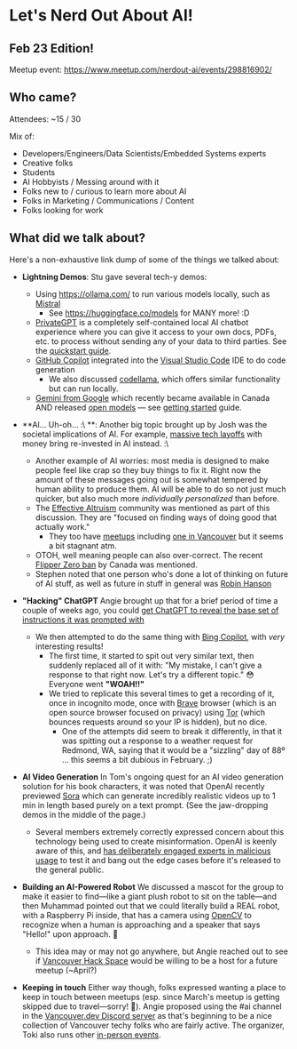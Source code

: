 # Let's Nerd Out About AI!
## Feb 23 Edition!

Meetup event: https://www.meetup.com/nerdout-ai/events/298816902/

## Who came?
Attendees: ~15 / 30

Mix of:
- Developers/Engineers/Data Scientists/Embedded Systems experts
- Creative folks
- Students
- AI Hobbyists / Messing around with it
- Folks new to / curious to learn more about AI
- Folks in Marketing / Communications / Content
- Folks looking for work

## What did we talk about?
Here's a non-exhaustive link dump of some of the things we talked about:

* **Lightning Demos**: Stu gave several tech-y demos:
  * Using https://ollama.com/ to run various models locally, such as [Mistral](https://mistral.ai/)
    * See https://huggingface.co/models for MANY more! :D
  * [PrivateGPT](https://github.com/imartinez/privateGPT) is a completely self-contained local AI chatbot experience where you can give it access to your own docs, PDFs, etc. to process without sending any of your data to third parties. See the [quickstart guide](https://docs.privategpt.dev/overview/welcome/quickstart).
  * [GitHub Copilot](https://github.com/features/copilot) integrated into the [Visual Studio Code](https://code.visualstudio.com/) IDE to do code generation
     * We also discussed [codellama](https://github.com/facebookresearch/codellama), which offers similar functionality but can run locally.
  * [Gemini from Google](https://deepmind.google/technologies/gemini/) which recently became available in Canada AND released [open models](https://blog.google/technology/developers/gemma-open-models/) — see [getting started](https://ai.google.dev/gemma) guide.

* **AI... Uh-oh... :\ **:  Another big topic brought up by Josh was the societal implications of AI. For example, [massive tech layoffs](https://layoffs.fyi/) with money bring re-invested in AI instead. :\
  * Another example of AI worries: most media is designed to make people feel like crap so they buy things to fix it. Right now the amount of these messages going out is somewhat tempered by human ability to produce them. AI will be able to do so not just much quicker, but also much more _individually personalized_ than before.
  * The [Effective Altruism](https://www.effectivealtruism.org/) community was mentioned as part of this discussion. They are "focused on finding ways of doing good that actually work."
    * They too have [meetups](https://www.meetup.com/topics/effective-altruism/all) including [one in Vancouver](https://www.meetup.com/effective-altruism/) but it seems a bit stagnant atm.
  * OTOH, well meaning people can also over-correct. The recent [Flipper Zero ban](https://nationalpost.com/news/flipper-zero-banned-canada) by Canada was mentioned.
  * Stephen noted that one person who's done a lot of thinking on future of AI stuff, as well as future in stuff in general was [Robin Hanson](https://en.wikipedia.org/wiki/Robin_Hanson) 

* **"Hacking" ChatGPT** Angie brought up that for a brief period of time a couple of weeks ago, you could [get ChatGPT to reveal the base set of instructions it was prompted with](https://gist.github.com/webchick/1f1dc50d22136372326bee9d9c76baf9)
  * We then attempted to do the same thing with [Bing Copilot](https://www.bing.com/search?toncp=0&FORM=hpcodx&q=Bing+AI&showconv=1), with *very* interesting results!
    * The first time, it started to spit out very similar text, then suddenly replaced all of it with:
      "My mistake, I can't give a response to that right now. Let's try a different topic." 😳 Everyone went **"WOAH!!"**
    * We tried to replicate this several times to get a recording of it, once in incognito mode, once with [Brave](https://brave.com/) browser (which is an open source browser focused on privacy) using [Tor](https://www.torproject.org/) (which bounces requests around so your IP is hidden), but no dice.
      * One of the attempts did seem to break it differently, in that it was spitting out a response to a weather request for Redmond, WA, saying that it would be a "sizzling" day of 88º ... this seems a bit dubious in February. ;) 

* **AI Video Generation** In Tom's ongoing quest for an AI video generation solution for his book characters, it was noted that OpenAI recently previewed [Sora](https://openai.com/sora) which can generate incredibly realistic videos up to 1 min in length based purely on a text prompt. (See the jaw-dropping demos in the middle of the page.)
  * Several members extremely correctly expressed concern about this technology being used to create misinformation. OpenAI is keenly aware of this, and [has deliberately engaged experts in malicious usage](https://openai.com/sora#safety) to test it and bang out the edge cases before it's released to the general public.

* **Building an AI-Powered Robot** We discussed a mascot for the group to make it easier to find—like a giant plush robot to sit on the table—and then Muhammad pointed out that we could literally build a REAL robot, with a Raspberry Pi inside, that has a camera using [OpenCV](https://opencv.org/) to recognize when a human is approaching and a speaker that says "Hello!" upon approach. 🤣
  * This idea may or may not go anywhere, but Angie reached out to see if [Vancouver Hack Space](https://vanhack.ca/wp/) would be willing to be a host for a future meetup (~April?)

* **Keeping in touch** Either way though, folks expressed wanting a place to keep in touch between meetups (esp. since March's meetup is getting skipped due to travel—sorry! 😬). Angie proposed using the #ai channel in the [Vancouver.dev Discord server](https://vancouver.dev/) as that's beginning to be a nice collection of Vancouver techy folks who are fairly active. The organizer, Toki also runs other [in-person events](https://lu.ma/vancouver.dev).
